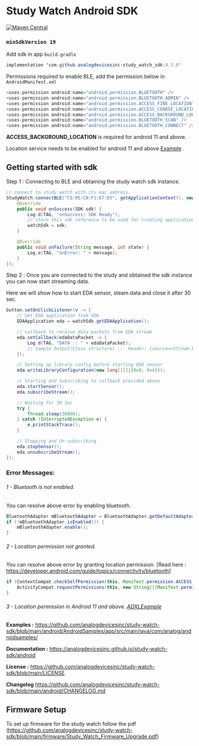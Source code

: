 # Study Watch Android SDK

[![Maven Central](https://maven-badges.herokuapp.com/maven-central/com.github.analogdevicesinc/study_watch_sdk/badge.svg)](https://search.maven.org/artifact/com.github.analogdevicesinc/study_watch_sdk/4.2.1/aar)

### `minSdkVersion 19`

Add sdk in app `build.gradle`

```java
implementation 'com.github.analogdevicesinc:study_watch_sdk:4.3.0'
```

Permissions required to enable BLE, add the permission below in `AndroidManifest.xml`

```java
<uses-permission android:name="android.permission.BLUETOOTH" />
<uses-permission android:name="android.permission.BLUETOOTH_ADMIN" />
<uses-permission android:name="android.permission.ACCESS_FINE_LOCATION" />
<uses-permission android:name="android.permission.ACCESS_COARSE_LOCATION" />
<uses-permission android:name="android.permission.ACCESS_BACKGROUND_LOCATION" />
<uses-permission android:name="android.permission.BLUETOOTH_SCAN" />
<uses-permission android:name="android.permission.BLUETOOTH_CONNECT" />
```

**ACCESS_BACKGROUND_LOCATION** is required for android 11 and above.

Location service needs to be enabled for android 11 and
above [Example](https://github.com/analogdevicesinc/study-watch-sdk/blob/main/android/AndroidSamples/app/src/main/java/com/analog/androidsamples/ADXLExample.java)
.

## Getting started with sdk

Step 1 : Connecting to BLE and obtaining the study watch sdk instance.

```java
// connect to study watch with its mac address.
StudyWatch.connectBLE("C5:05:CA:F1:67:D5", getApplicationContext(), new StudyWatchCallback() {
    @Override
    public void onSuccess(SDK sdk) {
        Log.d(TAG, "onSuccess: SDK Ready");
        // store this sdk reference to be used for creating applications
        watchSdk = sdk; 
    }

    @Override
    public void onFailure(String message, int state) {
        Log.e(TAG, "onError: " + message);
    }
});
```

Step 2 : Once you are connected to the study and obtained the sdk instance you can now start streaming data.

Here we will show how to start EDA sensor, steam data and close it after 30 sec.

```java
button.setOnClickListener(v -> {
    // Get EDA application from SDK
    EDAApplication eda = watchSdk.getEDAApplication();

    // callback to receive data packets from EDA stream
    eda.setCallback(edaDataPacket -> {
        Log.d(TAG, "DATA :: " + edaDataPacket);
        // Sample Output(Class structure) ::  Header: {source=<Stream.EDA: [0xc4, 0x2]>, destination=<Application.APP_BLE: [0xc8, 0x8]>, length=0x3d, checksum=0x0}, Payload{command=<CommonCommand.STREAM_DATA: [0x28]>, status=<CommonStatus.OK: [0x0]>, sequenceNumber=4, dataType=0, streamData=[StreamData{timestamp=1758129180, realData=58137, imaginaryData=-172621824}, StreamData{timestamp=1758136945, realData=62922, imaginaryData=1090715648}, StreamData{timestamp=1758144708, realData=16663, imaginaryData=1064697856}, StreamData{timestamp=1758152472, realData=16265, imaginaryData=-1062404096}, StreamData{timestamp=1758160237, realData=49345, imaginaryData=-1062404096}, StreamData{timestamp=1758168001, realData=49345, imaginaryData=-1526726656}]}
    });

    // Setting up library config before starting EDA sensor
    eda.writeLibraryConfiguration(new long[][]{{0x0, 0x4}});

    // Starting and Subscribing to callback provided above
    eda.startSensor();
    eda.subscribeStream();

    // Waiting for 30 Sec
    try {
        Thread.sleep(30000);
    } catch (InterruptedException e) {
        e.printStackTrace();
    }

    // Stopping and Un-subscribing
    eda.stopSensor();
    eda.unsubscribeStream();
});
```

### Error Messages:

###### 1 - Bluetooth is not enabled.

You can resolve above error by enabling bluetooth.

```java
BluetoothAdapter mBluetoothAdapter = BluetoothAdapter.getDefaultAdapter();
if (!mBluetoothAdapter.isEnabled()) {
    mBluetoothAdapter.enable();
}
```

###### 2 - Location permission not granted.

You can resolve above error by granting location
permission. [Read here : https://developer.android.com/guide/topics/connectivity/bluetooth]

```java
if (ContextCompat.checkSelfPermission(this, Manifest.permission.ACCESS_COARSE_LOCATION) != PackageManager.PERMISSION_GRANTED) { 
    ActivityCompat.requestPermissions(this, new String[]{Manifest.permission.ACCESS_COARSE_LOCATION}, 1);
}
```

###### 3 - Location permission in Android 11 and above. [ADXLExample](https://github.com/analogdevicesinc/study-watch-sdk/blob/main/android/AndroidSamples/app/src/main/java/com/analog/androidsamples/ADXLExample.java)

**Examples :**
https://github.com/analogdevicesinc/study-watch-sdk/blob/main/android/AndroidSamples/app/src/main/java/com/analog/androidsamples/

**Documentation :**
https://analogdevicesinc.github.io/study-watch-sdk/android

**License :**
https://github.com/analogdevicesinc/study-watch-sdk/blob/main/LICENSE

**Changelog**
https://github.com/analogdevicesinc/study-watch-sdk/blob/main/android/CHANGELOG.md

## Firmware Setup

To set up firmware for the study watch follow the
pdf (https://github.com/analogdevicesinc/study-watch-sdk/blob/main/firmware/Study_Watch_Firmware_Upgrade.pdf)






